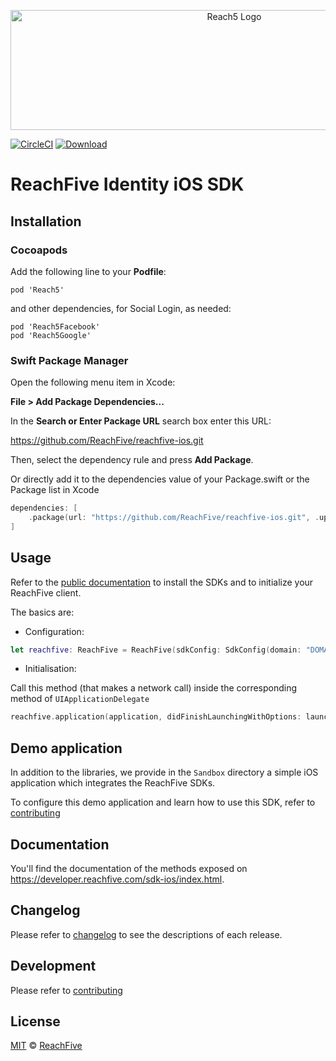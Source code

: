 <p align="center">
 <img src="https://www.reachfive.com/hubfs/5399904/Logo-ReachFive.svg" alt="Reach5 Logo" width="700" height="192"/>
</p>

[![CircleCI](https://circleci.com/gh/ReachFive/reachfive-ios/tree/master.svg?style=svg)](https://circleci.com/gh/ReachFive/reachfive-ios/tree/master)
[![Download](https://img.shields.io/cocoapods/v/Reach5.svg?style=flat) ](https://cocoapods.org/pods/Reach5)

# ReachFive Identity iOS SDK

## Installation

### Cocoapods

Add the following line to your **Podfile**:

```
pod 'Reach5'
```

and other dependencies, for Social Login, as needed:
```
pod 'Reach5Facebook'
pod 'Reach5Google'
```


### Swift Package Manager
Open the following menu item in Xcode:

**File > Add Package Dependencies...**

In the **Search or Enter Package URL** search box enter this URL:

https://github.com/ReachFive/reachfive-ios.git

Then, select the dependency rule and press **Add Package**.

Or directly add it to the dependencies value of your Package.swift or the Package list in Xcode

```swift
dependencies: [
    .package(url: "https://github.com/ReachFive/reachfive-ios.git", .upToNextMajor(from: "x.0.0"))
]
```

## Usage
Refer to the [public documentation](https://developer.reachfive.com/sdk-ios/index.html) to install the SDKs and to initialize your ReachFive client.

The basics are:

- Configuration:

```swift
let reachfive: ReachFive = ReachFive(sdkConfig: SdkConfig(domain: "DOMAIN", clientId: "CLIENT_ID"))
```

- Initialisation:

Call this method (that makes a network call) inside the corresponding method of `UIApplicationDelegate`

```swift
reachfive.application(application, didFinishLaunchingWithOptions: launchOptions)
```


## Demo application

In addition to the libraries, we provide in the `Sandbox` directory a simple iOS application which integrates the ReachFive SDKs.

To configure this demo application and learn how to use this SDK, refer to [contributing](CONTRIBUTING.md#running-the-demo-application)

## Documentation

You'll find the documentation of the methods exposed on https://developer.reachfive.com/sdk-ios/index.html.

## Changelog

Please refer to [changelog](CHANGELOG.md) to see the descriptions of each release.

## Development

Please refer to [contributing](CONTRIBUTING.md#development)

## License

[MIT](LICENSE) © [ReachFive](https://reachfive.co/)
